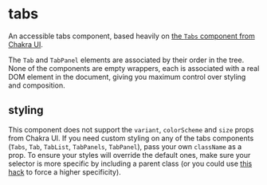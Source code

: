 # tabs

An accessible tabs component, based heavily on [the `Tabs` component from
Chakra
UI](https://github.com/chakra-ui/chakra-ui/blob/main/packages/tabs/README.md).

The `Tab` and `TabPanel` elements are associated by their order in the tree.
None of the components are empty wrappers, each is associated with a real DOM
element in the document, giving you maximum control over styling and
composition.

## styling

This component does not support the `variant`, `colorScheme` and `size` props
from Chakra UI. If you need custom styling on any of the tabs components
(`Tabs`, `Tab`, `TabList`, `TabPanels`, `TabPanel`), pass your own `className`
as a prop. To ensure your styles will override the default ones, make sure your
selector is more specific by including a parent class (or you could use [this
hack](https://developer.mozilla.org/en-US/docs/Web/CSS/Specificity#increasing_specificity_by_duplicating_selector)
to force a higher specificity).
